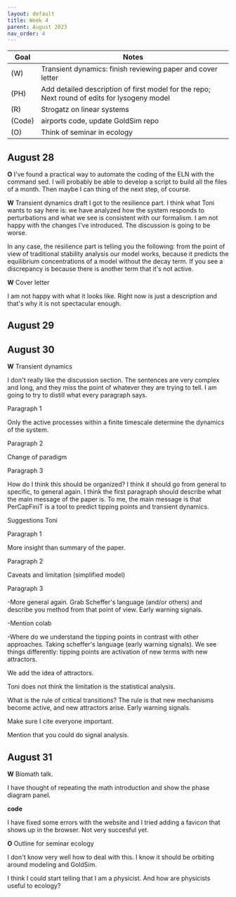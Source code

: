 ```yaml
---
layout: default
title: Week 4
parent: August 2023
nav_order: 4
---
```


| Goal | Notes |                                                                                    
| ----------- | ----------- |                                                                       
|(W)|Transient dynamics: finish reviewing paper and cover letter|                                                            
|(PH)|Add detailed description of first model for the repo; Next round of edits for lysogeny model|                                                                          
|(R)|Strogatz on linear systems|                                                                       
|(Code)|airports code, update GoldSim repo|                                                         
|(O)|Think of seminar in ecology|


## August 28

**O** I've found a practical way to automate the coding of the ELN with the command sed. I will probably be able to develop a script to build all the files of a month.
Then maybe I can thing of the next step, of course.

**W** Transient dynamics draft
I got to the resilience part. I think what Toni wants to say here is: we have analyzed how the system responds to perturbations and what we see is consistent with our formalism. I am not happy with the changes I've introduced. The discussion is going to be worse.

In any case, the resilience part is telling you the following: from the point of view of traditional stability analysis our model works, because it predicts the equilibrium concentrations of a model without the decay term. If you see a discrepancy is because there is another term that it's not active.

**W** Cover letter

I am not happy with what it looks like. Right now is just a description and that's why it is not spectacular enough.

## August 29


## August 30

**W** Transient dynamics

I don't really like the discussion section. The sentences are very complex and long, and they miss the point of whatever they are trying to tell. I am going to try to distill what every paragraph says.

Paragraph 1

Only the active processes within a finite timescale determine the dynamics of the system.

Paragraph 2

Change of paradigm

Paragraph 3


How do I think this should be organized? I think it should go from general to specific, to general again.
I think the first paragraph should describe what the main message of the paper is. To me, the main message is that PerCapFiniT is a tool to predict tipping points and transient dynamics.

Suggestions Toni

Paragraph 1

More insight than summary of the paper.

Paragraph 2

Caveats and limitation (simplified model)

Paragraph 3

-More general again. Grab Scheffer's language (and/or others) and describe you method from that point of view. Early warning signals.

-Mention colab

-Where do we understand the tipping points in contrast with other approaches.
Taking scheffer's language (early warning signals). We see things differently: tipping points are activation of new terms with new attractors.

We add the idea of attractors.

Toni does not think the limitation is the statistical analysis.

What is the rule of critical transitions? The rule is that new mechanisms become active, and new attractors arise. Early warning signals.

Make sure I cite everyone important.

Mention that you could do signal analysis.


## August 31

**W** Biomath talk.

I have thought of repeating the math introduction and show the phase diagram panel.

**code**

I have fixed some errors with the website and I tried adding a favicon that shows up in the browser. Not very succesful yet.

**O** Outline for seminar ecology

I don't know very well how to deal with this. I know it should be orbiting around modeling and GoldSim.

I think I could start telling that I am a physicist. And how are physicists useful to ecology?
